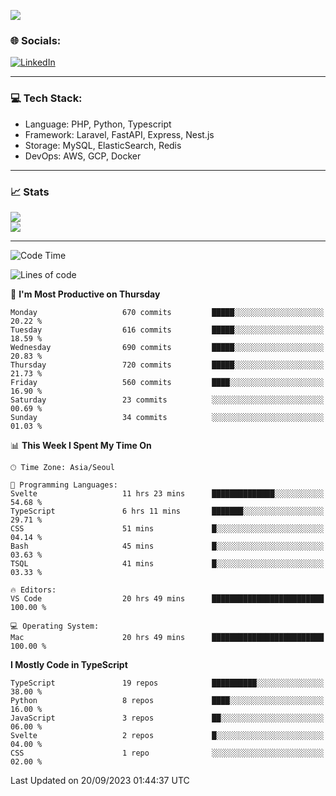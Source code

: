 <!--[![](https://visitcount.itsvg.in/api?id=jin-wk&icon=7&color=12)](https://visitcount.itsvg.in)-->
<!--[![Hits](https://hits.seeyoufarm.com/api/count/incr/badge.svg?url=https%3A%2F%2Fgithub.com%2Fjin-wk&count_bg=%235F625C&title_bg=%23555555&icon=github.svg&icon_color=%23E7E7E7&title=Hits&edge_flat=false)](https://hits.seeyoufarm.com)-->
![](https://komarev.com/ghpvc/?username=jin-wk&color=lightgrey&style=for-the-badge)

### 🌐 Socials:
[![LinkedIn](https://img.shields.io/badge/LinkedIn-%230077B5.svg?logo=linkedin&logoColor=white)](https://linkedin.com/in/jinwook-lee-242625241) 

---

### 💻 Tech Stack:
  - Language: PHP, Python, Typescript
  - Framework: Laravel, FastAPI, Express, Nest.js
  - Storage: MySQL, ElasticSearch, Redis
  - DevOps: AWS, GCP, Docker

---

### 📈 Stats
![](https://github-readme-stats.vercel.app/api?username=jin-wk&theme=dark&hide_border=true&include_all_commits=true&count_private=true)<br/>
![](https://github-readme-streak-stats.herokuapp.com/?user=jin-wk&theme=dark&hide_border=true)<br/>

---

<!--START_SECTION:waka-->
![Code Time](http://img.shields.io/badge/Code%20Time-757%20hrs%2058%20mins-blue)

![Lines of code](https://img.shields.io/badge/From%20Hello%20World%20I%27ve%20Written-924.1%20thousand%20lines%20of%20code-blue)

📅 **I'm Most Productive on Thursday** 

```text
Monday                   670 commits         █████░░░░░░░░░░░░░░░░░░░░   20.22 % 
Tuesday                  616 commits         █████░░░░░░░░░░░░░░░░░░░░   18.59 % 
Wednesday                690 commits         █████░░░░░░░░░░░░░░░░░░░░   20.83 % 
Thursday                 720 commits         █████░░░░░░░░░░░░░░░░░░░░   21.73 % 
Friday                   560 commits         ████░░░░░░░░░░░░░░░░░░░░░   16.90 % 
Saturday                 23 commits          ░░░░░░░░░░░░░░░░░░░░░░░░░   00.69 % 
Sunday                   34 commits          ░░░░░░░░░░░░░░░░░░░░░░░░░   01.03 % 
```


📊 **This Week I Spent My Time On** 

```text
🕑︎ Time Zone: Asia/Seoul

💬 Programming Languages: 
Svelte                   11 hrs 23 mins      ██████████████░░░░░░░░░░░   54.68 % 
TypeScript               6 hrs 11 mins       ███████░░░░░░░░░░░░░░░░░░   29.71 % 
CSS                      51 mins             █░░░░░░░░░░░░░░░░░░░░░░░░   04.14 % 
Bash                     45 mins             █░░░░░░░░░░░░░░░░░░░░░░░░   03.63 % 
TSQL                     41 mins             █░░░░░░░░░░░░░░░░░░░░░░░░   03.33 % 

🔥 Editors: 
VS Code                  20 hrs 49 mins      █████████████████████████   100.00 % 

💻 Operating System: 
Mac                      20 hrs 49 mins      █████████████████████████   100.00 % 
```

**I Mostly Code in TypeScript** 

```text
TypeScript               19 repos            ██████████░░░░░░░░░░░░░░░   38.00 % 
Python                   8 repos             ████░░░░░░░░░░░░░░░░░░░░░   16.00 % 
JavaScript               3 repos             ██░░░░░░░░░░░░░░░░░░░░░░░   06.00 % 
Svelte                   2 repos             █░░░░░░░░░░░░░░░░░░░░░░░░   04.00 % 
CSS                      1 repo              ░░░░░░░░░░░░░░░░░░░░░░░░░   02.00 % 
```




 Last Updated on 20/09/2023 01:44:37 UTC
<!--END_SECTION:waka-->

